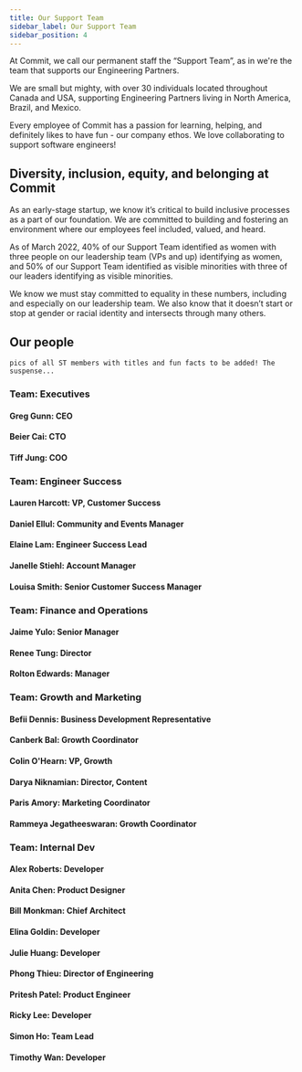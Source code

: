 ```yaml
---
title: Our Support Team
sidebar_label: Our Support Team
sidebar_position: 4
---
```


At Commit, we call our permanent staff the “Support Team”, as in we're the team that supports our Engineering Partners. 

We are small but mighty, with over 30 individuals located throughout Canada and USA, supporting Engineering Partners living in North America, Brazil, and Mexico. 

Every employee of Commit has a passion for learning, helping, and definitely likes to have fun - our company ethos. We love collaborating to support software engineers! 

## Diversity, inclusion, equity, and belonging at Commit

As an early-stage startup, we know it’s critical to build inclusive processes as a part of our foundation. We are committed to building and fostering an environment where our employees feel included, valued, and heard. 

As of March 2022, 40% of our Support Team identified as women with three people on our leadership team (VPs and up) identifying as women, and 50% of our Support Team identified as visible minorities with three of our leaders identifying as visible minorities. 

We know we must stay committed to equality in these numbers, including and especially on our leadership team. We also know that it doesn’t start or stop at gender or racial identity and intersects through many others.

## Our people

```
pics of all ST members with titles and fun facts to be added! The suspense... 
```

### Team: Executives

#### Greg Gunn: CEO
#### Beier Cai: CTO
#### Tiff Jung: COO

### Team: Engineer Success

#### Lauren Harcott: VP, Customer Success
#### Daniel Ellul: Community and Events Manager
#### Elaine Lam: Engineer Success Lead
#### Janelle Stiehl: Account Manager
#### Louisa Smith: Senior Customer Success Manager

### Team: Finance and Operations

#### Jaime Yulo: Senior Manager
#### Renee Tung: Director
#### Rolton Edwards: Manager

### Team: Growth and Marketing

#### Befii Dennis: Business Development Representative 
#### Canberk Bal: Growth Coordinator
#### Colin O'Hearn: VP, Growth
#### Darya Niknamian: Director, Content
#### Paris Amory: Marketing Coordinator
#### Rammeya Jegatheeswaran: Growth Coordinator

### Team: Internal Dev

#### Alex Roberts: Developer
#### Anita Chen: Product Designer
#### Bill Monkman: Chief Architect
#### Elina Goldin: Developer
#### Julie Huang: Developer
#### Phong Thieu: Director of Engineering
#### Pritesh Patel: Product Engineer
#### Ricky Lee: Developer
#### Simon Ho: Team Lead
#### Timothy Wan: Developer

